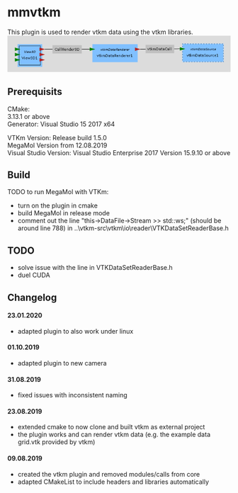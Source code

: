 # mmvtkm
This plugin is used to render vtkm data using the vtkm libraries.
<img src="ModuleGraph.PNG">

## Prerequisits
CMake:  
3.13.1 or above  
Generator: Visual Studio 15 2017 x64

VTKm Version: Release build 1.5.0  
MegaMol Version from 12.08.2019  
Visual Studio Version: Visual Studio Enterprise 2017 Version 15.9.10 or above  

## Build
TODO to run MegaMol with VTKm: 
* turn on the plugin in cmake
* build MegaMol in release mode
* comment out the line "this->DataFile->Stream >> std::ws;" (should be around line 788) in ..\vtkm-src\vtkm\io\reader\VTKDataSetReaderBase.h

## TODO
* solve issue with the line in VTKDataSetReaderBase.h
* duel CUDA

## Changelog
#### 23.01.2020
* adapted plugin to also work under linux

#### 01.10.2019
* adapted plugin to new camera

#### 31.08.2019
* fixed issues with inconsistent naming

#### 23.08.2019
* extended cmake to now clone and built vtkm as external project
* the plugin works and can render vtkm data (e.g. the example data grid.vtk provided by vtkm)

#### 09.08.2019
* created the vtkm plugin and removed modules/calls from core
* adapted CMakeList to include headers and libraries automatically
